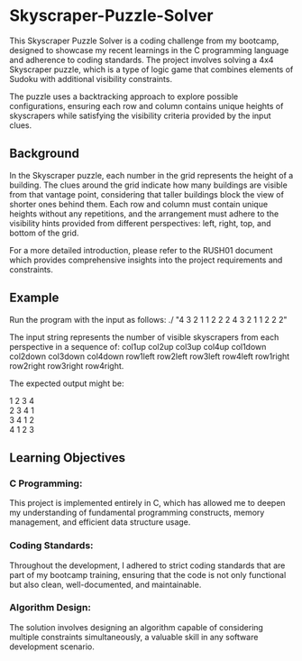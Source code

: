 # Skyscraper-Puzzle-Solver
This Skyscraper Puzzle Solver is a coding challenge from my bootcamp, designed to showcase my recent learnings in the C programming language and adherence to coding standards. The project involves solving a 4x4 Skyscraper puzzle, which is a type of logic game that combines elements of Sudoku with additional visibility constraints.

The puzzle uses a backtracking approach to explore possible configurations, ensuring each row and column contains unique heights of skyscrapers while satisfying the visibility criteria provided by the input clues.

## Background
In the Skyscraper puzzle, each number in the grid represents the height of a building. The clues around the grid indicate how many buildings are visible from that vantage point, considering that taller buildings block the view of shorter ones behind them. Each row and column must contain unique heights without any repetitions, and the arrangement must adhere to the visibility hints provided from different perspectives: left, right, top, and bottom of the grid.
  
For a more detailed introduction, please refer to the RUSH01 document which provides comprehensive insights into the project requirements and constraints.

## Example
Run the program with the input as follows:
./ "4 3 2 1 1 2 2 2 4 3 2 1 1 2 2 2"

The input string represents the number of visible skyscrapers from each perspective in a sequence of: col1up col2up col3up col4up col1down col2down col3down col4down row1left row2left row3left row4left row1right row2right row3right row4right.

The expected output might be:

1 2 3 4  
2 3 4 1  
3 4 1 2  
4 1 2 3  

## Learning Objectives
### C Programming: 
This project is implemented entirely in C, which has allowed me to deepen my understanding of fundamental programming constructs, memory management, and efficient data structure usage.
### Coding Standards: 
Throughout the development, I adhered to strict coding standards that are part of my bootcamp training, ensuring that the code is not only functional but also clean, well-documented, and maintainable.
### Algorithm Design: 
The solution involves designing an algorithm capable of considering multiple constraints simultaneously, a valuable skill in any software development scenario.
